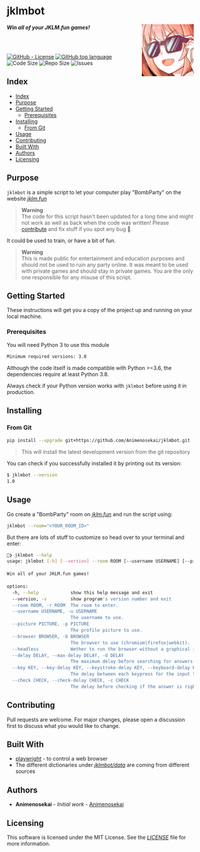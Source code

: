 # jklmbot

<img align="right" src="picture.jpeg" height="140px">

***Win all of your JKLM.fun games!***

<br>
<br>

[![GitHub - License](https://img.shields.io/github/license/Animenosekai/jklmbot)](https://github.com/Animenosekai/jklmbot/blob/master/LICENSE)
[![GitHub top language](https://img.shields.io/github/languages/top/Animenosekai/jklmbot)](https://github.com/Animenosekai/jklmbot)
![Code Size](https://img.shields.io/github/languages/code-size/Animenosekai/jklmbot)
![Repo Size](https://img.shields.io/github/repo-size/Animenosekai/jklmbot)
![Issues](https://img.shields.io/github/issues/Animenosekai/jklmbot)

## Index

- [Index](#index)
- [Purpose](#purpose)
- [Getting Started](#getting-started)
  - [Prerequisites](#prerequisites)
- [Installing](#installing)
  - [From Git](#from-git)
- [Usage](#usage)
- [Contributing](#contributing)
- [Built With](#built-with)
- [Authors](#authors)
- [Licensing](#licensing)

## Purpose

`jklmbot` is a simple script to let your computer play "BombParty" on the website [*jklm.fun*](https://jklm.fun)

> **Warning**  
> The code for this script hasn't been updated for a long time and might not work as well as back when the code was written! Please [contribute](#contributing) and fix stuff if you spot any bug 🙇.

It could be used to train, or have a bit of fun.

> **Warning**  
> This is made public for entertainment and education purposes and should not be used to ruin any party online. It was meant to be used with private games and should stay in private games. You are the only one responsible for any misuse of this script.

## Getting Started

These instructions will get you a copy of the project up and running on your local machine.

### Prerequisites

You will need Python 3 to use this module

```bash
Minimum required versions: 3.8
```

Although the code itself is made compatible with Python >=3.6, the dependencies require at least Python 3.8.

Always check if your Python version works with `jklmbot` before using it in production.

## Installing

### From Git

```bash
pip install --upgrade git+https://github.com/Animenosekai/jklmbot.git
```

> This will install the latest development version from the git repository

You can check if you successfully installed it by printing out its version:

```bash
$ jklmbot --version
1.0
```

## Usage

Go create a "BombParty" room on [*jklm.fun*](https://jklm.fun) and run the script using:

```bash
jklmbot --room="<YOUR_ROOM_ID>"
```

But there are lots of stuff to customize so head over to your terminal and enter:

```bash
🧃❯ jklmbot --help
usage: jklmbot [-h] [--version] --room ROOM [--username USERNAME] [--picture PICTURE] [--browser BROWSER] [--headless] [--delay DELAY] [--key KEY] [--check CHECK]

Win all of your JKLM.fun games!

options:
  -h, --help            show this help message and exit
  --version, -v         show program's version number and exit
  --room ROOM, -r ROOM  The room to enter.
  --username USERNAME, -u USERNAME
                        The username to use.
  --picture PICTURE, -p PICTURE
                        The profile picture to use.
  --browser BROWSER, -b BROWSER
                        The browser to use (chromium|firefox|webkit).
  --headless            Wether to run the browser without a graphical interface.
  --delay DELAY, --max-delay DELAY, -d DELAY
                        The maximum delay before searching for answers to avoid being caught (in secs).
  --key KEY, --key-delay KEY, --keystroke-delay KEY, --keyboard-delay KEY, --keypress-delay KEY, -k KEY
                        The delay between each keypress for the input to appear more realistic (in ms).
  --check CHECK, --check-delay CHECK, -c CHECK
                        The delay before checking if the answer is right or not (in secs).
```

## Contributing

Pull requests are welcome. For major changes, please open a discussion first to discuss what you would like to change.

## Built With

- [playwright](https://github.com/microsoft/playwright) - to control a web browser
- The different dictionaries under [*jklmbot/data*](./jklmbot/data/) are coming from different sources

## Authors

- **Animenosekai** - *Initial work* - [Animenosekai](https://github.com/Animenosekai)

## Licensing

This software is licensed under the MIT License. See the [*LICENSE*](./LICENSE) file for more information.
